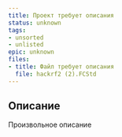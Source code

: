 ```yaml
---
title: Проект требует описания
status: unknown
tags:
- unsorted
- unlisted
epic: unknown
files:
- title: Файл требует описания
  file: hackrf2 (2).FCStd
---
```



## Описание

Произвольное описание